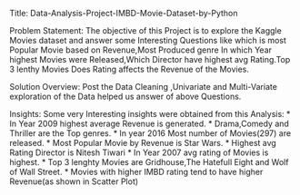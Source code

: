 Title: Data-Analysis-Project-IMBD-Movie-Dataset-by-Python


Problem Statement:
                The objective of this Project is to explore the Kaggle Movies dataset and answer some 
                Interesting Questions like which is most Popular Movie based on Revenue,Most Produced genre
                In which Year highest Movies were Released,Which Director have highest avg Rating.Top 3 lenthy Movies
                Does Rating affects the Revenue of the Movies.
                
                
 Solution Overview:
                   Post the Data Cleaning ,Univariate and Multi-Variate exploration of the Data helped 
                   us answer of above Questions.
                   
                   
                   
  Insights:
           Some very Interesting insights were obtained from this Analysis:
           * In Year 2009 highest average Revenue is generated.
           * Drama,Comedy and Thriller are the Top genres.
           * In year 2016 Most number of Movies(297) are released.
           * Most Popular Movie by Revenue is Star Wars.
           * Highest avg Rating Director is Nitesh Tiwari
           * In Year 2007 avg rating of Movies is highest.
           * Top 3 lenghty Movies are Gridhouse,The Hatefull Eight and Wolf of Wall Street.
           * Movies with higher IMBD rating tend to have higher Revenue(as shown in Scatter Plot)
